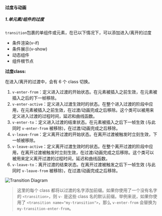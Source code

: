 #### 过度与动画

##### 1.单元素/组件的过度

`transition`包裹的单组件或元素，在已以下情况下，可以添加进入/离开的过度

* 条件渲染(v-if)
* 条件展示(v-show)
* 动态组件
* 组件根节点



**过度class:**

在进入/离开的过渡中，会有 6 个 class 切换。

1. `v-enter-from`：定义进入过渡的开始状态。在元素被插入之前生效，在元素被插入之后的下一帧移除。
2. `v-enter-active`：定义进入过渡生效时的状态。在整个进入过渡的阶段中应用，在元素被插入之前生效，在过渡/动画完成之后移除。这个类可以被用来定义进入过渡的过程时间，延迟和曲线函数。
3. `v-enter-to`：定义进入过渡的结束状态。在元素被插入之后下一帧生效 (与此同时 `v-enter-from` 被移除)，在过渡/动画完成之后移除。
4. `v-leave-from`：定义离开过渡的开始状态。在离开过渡被触发时立刻生效，下一帧被移除。
5. `v-leave-active`：定义离开过渡生效时的状态。在整个离开过渡的阶段中应用，在离开过渡被触发时立刻生效，在过渡/动画完成之后移除。这个类可以被用来定义离开过渡的过程时间，延迟和曲线函数。
6. `v-leave-to`：离开过渡的结束状态。在离开过渡被触发之后下一帧生效 (与此同时 `v-leave-from` 被移除)，在过渡/动画完成之后移除。

![Transition Diagram](https://v3.cn.vuejs.org/images/transitions.svg)

> 这里的每个 class 都将以过渡的名字添加前缀。如果你使用了一个没有名字的 `<transition>`，则 `v-` 是这些 class 名的默认前缀。举例来说，如果你使用了 `<transition name="my-transition">`，那么 `v-enter-from` 会替换为 `my-transition-enter-from`。